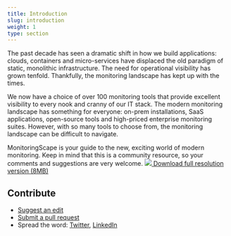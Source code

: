 ```yaml
---
title: Introduction
slug: introduction
weight: 1
type: section
---
```


The past decade has seen a dramatic shift in how we build applications: clouds, containers and micro-services have displaced the old paradigm of static, monolithic infrastructure.  The need for operational visibility has grown tenfold.  Thankfully, the monitoring landscape has kept up with the times.

We now have a choice of over 100 monitoring tools that provide excellent visibility to every nook and cranny of our IT stack.  The modern monitoring landscape has something for everyone: on-prem installations, SaaS applications, open-source tools and high-priced enterprise monitoring suites.  However, with so many tools to choose from, the monitoring landscape can be difficult to navigate.

MonitoringScape is your guide to the new, exciting world of modern monitoring.  Keep in mind that this is a community resource, so your comments and suggestions are very welcome.
<a href="media/poster.pdf" target="_blank"><img src="media/poster.png"/><i class="fa fa-file-pdf-o"></i> Download full resolution version (8MB)</a>

## Contribute
* [Suggest an edit](https://github.com/bigpandaio/monitoringscape/issues)
* [Submit a pull request](https://github.com/bigpandaio/monitoringscape/tree/master/content)
* Spread the word: [Twitter](https://twitter.com/home?status=bigpanda.io/monitoringscape%20%23monitoringscape), [LinkedIn](https://www.linkedin.com/shareArticle?mini=true&url=bigpanda.io/monitoringscape&title=MonitoringScape)
